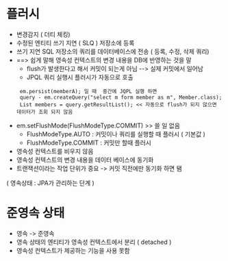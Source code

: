 # 플러시
* 변경감지 ( 더티 체킹)
* 수정된 엔티티 쓰기 지연 ( SLQ ) 저장소에 등록
* 쓰기 지연 SQL 저장소의 쿼리를 데이터베이스에 전송 ( 등록, 수정, 삭제 쿼리)
* ==> 쉽게 말해 영속성 컨텍스트의 변경 내용을 DB에 반영하는 것을 말
  * flush가 발생한다고 해서 커밋이 되는게 아님 --> 실제 커밋에서 일어남
  * JPQL 쿼리 실행시 플러시가 자동으로 호출
   <pre><code> em.persist(memberA); 일 때  중간에 JQPL 실행 하면
   query - em.createQuery("select m form member as m", Member.class);
   List<Member> members = query.getResultList(); << 자동으로 flush가 되지 않으면 데이터가 조회 되지 않음
  </code></pre>  
* em.setFlushMode(FlushModeType.COMMIT)  >> 쓸 일 없음
  * FlushModeType.AUTO : 커밋이나 쿼리를 실행할 때 플러시 ( 기본값 )
  * FlushModeType.COMMIT : 커밋만 할때 플러시
* 영속성 컨텍스트를 비우지 않음
* 영속성 컨텍스트의 변경 내용을 데이터 베이스에 동기화
* 트랜잭션이라는 작업 단위가 중요 -> 커밋 직전에만 동기화 하면 됌

( 영속상태 : JPA가 관리하는 단계 )
# 준영속 상태 
* 영속 -> 준영속
* 영속 상태의 엔티티가 영속성 컨텍스트에서 분리 ( detached )
* 영속성 컨텍스트가 제공하는 기능을 사용 못함